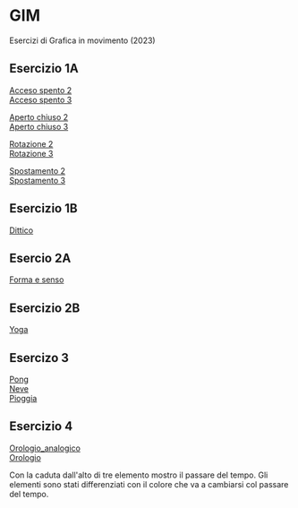 # GIM
Esercizi di Grafica in movimento (2023)

## Esercizio 1A
[Acceso spento 2](esercizio_1A/acceso_spento_2.html)  
[Acceso spento 3](esercizio_1A/acceso_spento_3.html)  

[Aperto chiuso 2](esercizio_1A/aperto_chiuso_2.html)  
[Aperto chiuso 3](esercizio_1A/aperto_chiuso_3.html)  

[Rotazione 2](esercizio_1A/rotazione_2.html)  
[Rotazione 3](esercizio_1A/rotazione_3.html)  

[Spostamento 2](esercizio_1A/spostamento_2.html)  
[Spostamento 3](esercizio_1A/spostamento_3.html)  

## Esercizio 1B
[Dittico](esercizio_1B/indexA.html)


## Esercio 2A  
[Forma e senso](esercizio_2A/forma_senso.html)  

## Esercizio 2B  
[Yoga](esercizio_2B/yoga.html)

## Esercizo 3
[Pong](esercizio_3/1_pong/pong.html)  
[Neve](esercizio_3/2_neve/neve.html)   
[Pioggia](esercizio_3/3_pioggia.html)  

## Esercizio 4  
[Orologio_analogico](Esercizio_4/orologio_analogico/orologio_analogico.html)  
[Orologio](Esercizio_4/orologio/orologio.html)

Con la caduta dall'alto di tre elemento mostro il passare del tempo. Gli elementi sono stati differenziati con il colore che va a cambiarsi col passare del tempo. 
